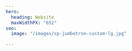 ```yaml
---
hero:
  heading: Website
  maxWidthPX: "652"
seo:
  image: "/images/sp-jumbotron-custom-lg.jpg"

---
```

